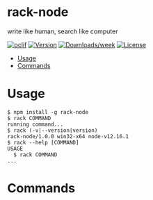 rack-node
=========

write like human, search like computer

[![oclif](https://img.shields.io/badge/cli-oclif-brightgreen.svg)](https://oclif.io)
[![Version](https://img.shields.io/npm/v/rack-node.svg)](https://npmjs.org/package/rack-node)
[![Downloads/week](https://img.shields.io/npm/dw/rack-node.svg)](https://npmjs.org/package/rack-node)
[![License](https://img.shields.io/npm/l/rack-node.svg)](https://github.com/parvezmrobin/rack-node/blob/master/package.json)

<!-- toc -->
* [Usage](#usage)
* [Commands](#commands)
<!-- tocstop -->
# Usage
<!-- usage -->
```sh-session
$ npm install -g rack-node
$ rack COMMAND
running command...
$ rack (-v|--version|version)
rack-node/1.0.0 win32-x64 node-v12.16.1
$ rack --help [COMMAND]
USAGE
  $ rack COMMAND
...
```
<!-- usagestop -->
# Commands
<!-- commands -->

<!-- commandsstop -->
